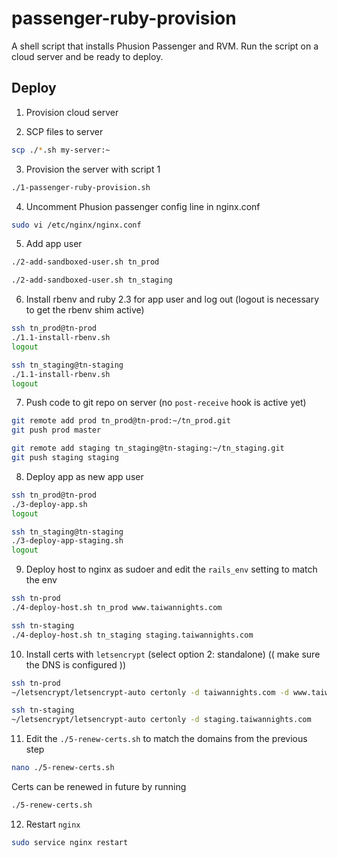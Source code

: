 # passenger-ruby-provision
A shell script that installs Phusion Passenger and RVM. Run the script on a cloud server and be ready to deploy.

## Deploy

1. Provision cloud server

2. SCP files to server

```bash
scp ./*.sh my-server:~
```

3. Provision the server with script 1

```bash
./1-passenger-ruby-provision.sh  
```

4. Uncomment Phusion passenger config line in nginx.conf

```bash
sudo vi /etc/nginx/nginx.conf
```

5. Add app user

```bash
./2-add-sandboxed-user.sh tn_prod
```

```bash
./2-add-sandboxed-user.sh tn_staging
```

6. Install rbenv and ruby 2.3 for app user and log out (logout is necessary to get the rbenv shim active)

```bash
ssh tn_prod@tn-prod
./1.1-install-rbenv.sh
logout
```

```bash
ssh tn_staging@tn-staging
./1.1-install-rbenv.sh
logout
```

7. Push code to git repo on server (no `post-receive` hook is active yet)

```bash
git remote add prod tn_prod@tn-prod:~/tn_prod.git
git push prod master
```

```bash
git remote add staging tn_staging@tn-staging:~/tn_staging.git
git push staging staging
```

8. Deploy app as new app user

```bash
ssh tn_prod@tn-prod
./3-deploy-app.sh
logout
```

```bash
ssh tn_staging@tn-staging
./3-deploy-app-staging.sh
logout
```

9. Deploy host to nginx as sudoer and edit the `rails_env` setting to match the env

```bash
ssh tn-prod
./4-deploy-host.sh tn_prod www.taiwannights.com
```

```bash
ssh tn-staging
./4-deploy-host.sh tn_staging staging.taiwannights.com
```

10. Install certs with `letsencrypt` (select option 2: standalone) (( make sure the DNS is configured ))

```bash
ssh tn-prod
~/letsencrypt/letsencrypt-auto certonly -d taiwannights.com -d www.taiwannights.com
```

```bash
ssh tn-staging
~/letsencrypt/letsencrypt-auto certonly -d staging.taiwannights.com
```

11. Edit the `./5-renew-certs.sh` to match the domains from the previous step

```bash
nano ./5-renew-certs.sh
```

Certs can be renewed in future by running

```bash
./5-renew-certs.sh
```

12. Restart `nginx`

```bash
sudo service nginx restart
``` 
